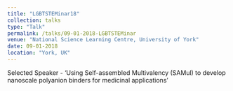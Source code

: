 ```yaml
---
title: "LGBTSTEMinar18"
collection: talks
type: "Talk"
permalink: /talks/09-01-2018-LGBTSTEMinar
venue: "National Science Learning Centre, University of York"
date: 09-01-2018
location: "York, UK"
---
```


Selected Speaker - ‘Using Self-assembled Multivalency (SAMul) to develop nanoscale polyanion binders for medicinal applications’ 
